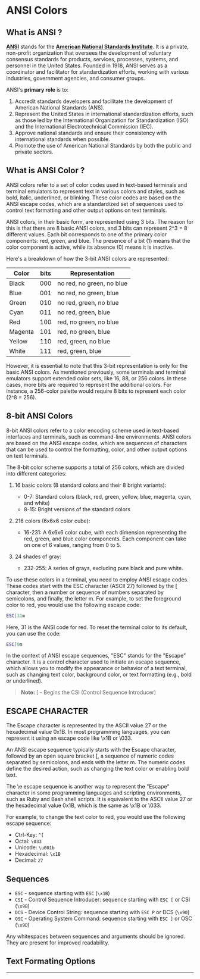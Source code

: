 # ANSI Colors

## What is ANSI ?

[__ANSI__][ansi_ref] stands for the [__American National Standards Institute__][ansi_ref]. It is a private, non-profit organization that oversees the development of voluntary consensus standards for products, services, processes, systems, and personnel in the United States. Founded in 1918, ANSI serves as a coordinator and facilitator for standardization efforts, working with various industries, government agencies, and consumer groups.

ANSI's __primary role__ is to:

1. Accredit standards developers and facilitate the development of American National Standards (ANS).
2. Represent the United States in international standardization efforts, such as those led by the International Organization for Standardization (ISO) and the International Electrotechnical Commission (IEC).
3. Approve national standards and ensure their consistency with international standards when possible.
4. Promote the use of American National Standards by both the public and private sectors.

## What is ANSI Color ?

ANSI colors refer to a set of color codes used in text-based terminals and terminal emulators to represent text in various colors and styles, such as bold, italic, underlined, or blinking. These color codes are based on the ANSI escape codes, which are a standardized set of sequences used to control text formatting and other output options on text terminals.

ANSI colors, in their basic form, are represented using 3 bits. The reason for this is that there are 8 basic ANSI colors, and 3 bits can represent 2^3 = 8 different values. Each bit corresponds to one of the primary color components: red, green, and blue. The presence of a bit (1) means that the color component is active, while its absence (0) means it is inactive.

Here's a breakdown of how the 3-bit ANSI colors are represented:

| Color   | bits | Representation |
| ------- | ---- | -------------- |
| Black   | 000 | no red, no green, no blue |
| Blue    | 001 | no red, no green,    blue |
| Green   | 010 | no red,    green, no blue |
| Cyan    | 011 | no red,    green,    blue |
| Red     | 100 |    red, no green, no blue |
| Magenta | 101 |    red, no green,    blue |
| Yellow  | 110 |    red,    green, no blue |
| White   | 111 |    red,    green,    blue |

However, it is essential to note that this 3-bit representation is only for the basic ANSI colors. As mentioned previously, some terminals and terminal emulators support extended color sets, like 16, 88, or 256 colors. In these cases, more bits are required to represent the additional colors. For instance, a 256-color palette would require 8 bits to represent each color (2^8 = 256).

## 8-bit ANSI Colors

8-bit ANSI colors refer to a color encoding scheme used in text-based interfaces and terminals, such as command-line environments. ANSI colors are based on the ANSI escape codes, which are sequences of characters that can be used to control the formatting, color, and other output options on text terminals.

The 8-bit color scheme supports a total of 256 colors, which are divided into different categories:

1. 16 basic colors (8 standard colors and their 8 bright variants):
	- 0-7: Standard colors (black, red, green, yellow, blue, magenta, cyan, and white)
	- 8-15: Bright versions of the standard colors

2. 216 colors (6x6x6 color cube):
	- 16-231: A 6x6x6 color cube, with each dimension representing the red, green, and blue color components. Each component can take on one of 6 values, ranging from 0 to 5.

3. 24 shades of gray:
	- 232-255: A series of grays, excluding pure black and pure white.

To use these colors in a terminal, you need to employ ANSI escape codes. These codes start with the ESC character (ASCII 27) followed by the [ character, then a number or sequence of numbers separated by semicolons, and finally, the letter m. For example, to set the foreground color to red, you would use the following escape code:

```bash
ESC[31m
```

Here, 31 is the ANSI code for red. To reset the terminal color to its default, you can use the code:

```bash
ESC[0m
```

In the context of ANSI escape sequences, "ESC" stands for the "Escape" character. It is a control character used to initiate an escape sequence, which allows you to modify the appearance or behavior of a text terminal, such as changing text color, background color, or text formatting (e.g., bold or underlined).

> **Note:** [ - Begins the CSI (Control Sequence Introducer)

## ESCAPE CHARACTER

The Escape character is represented by the ASCII value 27 or the hexadecimal value 0x1B. In most programming languages, you can represent it using an escape code like \x1B or \033.

An ANSI escape sequence typically starts with the Escape character, followed by an open square bracket [, a sequence of numeric codes separated by semicolons, and ends with the letter m. The numeric codes define the desired action, such as changing the text color or enabling bold text.

The \e escape sequence is another way to represent the "Escape" character in some programming languages and scripting environments, such as Ruby and Bash shell scripts. It is equivalent to the ASCII value 27 or the hexadecimal value 0x1B, which is the same as \x1B or \033.

For example, to change the text color to red, you would use the following escape sequence:

- Ctrl-Key: `^[`
- Octal: `\033`
- Unicode: `\u001b`
- Hexadecimal: `\x1B`
- Decimal: `27`

## Sequences

- `ESC` - sequence starting with `ESC` (`\x1B`)
- `CSI` - Control Sequence Introducer: sequence starting with `ESC [` or CSI (`\x9B`)
- `DCS` - Device Control String: sequence starting with `ESC P` or DCS (`\x90`)
- `OSC` - Operating System Command: sequence starting with `ESC ]` or OSC (`\x9D`)

Any whitespaces between sequences and arguments should be ignored. They are present for improved readability.

## Text Formating Options



-----------
[//]: <> (ALL REFERENCES)
[ansi_ref]: https://ansi.org/